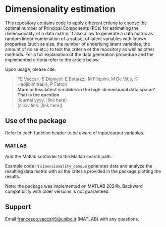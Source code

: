 Dimensionality estimation
===========================================

This repository contains code to apply different crtieria to choose the optimal number of Principal Components (PCs) for estimating the dimensionality of a data matrix. It also allow to generate a data matrix as random linear combination of a subset of latent variables with known properties (such as size, the number of underlying latent variables, the amount of noise etc.) to test the criteria of the repository as well as other methods. For a full explanation of the data generation procedure and the implemented criteria refer to the article below.

Upon usage, please cite:
> FE Vaccari, S Diomedi, E Bettazzi, M Filippini, M De Vitis, K Hadjidimitrakis, P Fattori<br>
> **More or less latent variables  in the high-dimensional data space? That is the question**<br>
> Journal yyyy, [link here]<br>
> (arXiv link: [link here])

## Use of the package

Refer to each function header to be aware of input/output variables.


### MATLAB

Add the Matlab subfolder to the Matlab search path.

Example code in `dimensionality_demo.m` generates data and analyze the resulting data matrix with all the criteria provided in the package plotting the results.

Note: the package was implemented on MATLAB 2024b. Backward compatibility with older versions is not guaranteed.


## Support

Email francesco.vaccari6@unibo.it (MATLAB) with any questions.
